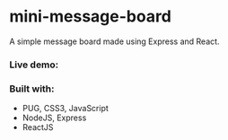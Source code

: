 # mini-message-board

A simple message board made using Express and React.

### Live demo: 

### Built with:
- PUG, CSS3, JavaScript
- NodeJS, Express
- ReactJS